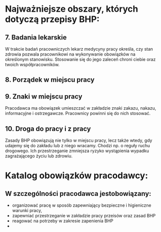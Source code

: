 # Najważniejsze obszary, których dotyczą przepisy BHP:
## 7. Badania lekarskie
W trakcie badań pracowniczych lekarz medycyny pracy określa, czy stan zdrowia pozwala pracownikowi na wykonywanie obowiązków na określonym stanowisku. Stosowanie się do jego zaleceń chroni ciebie oraz twoich współpracowników.
## 8. Porządek w miejscu pracy
## 9. Znaki w miejscu pracy
Pracodawca ma obowiązek umieszczać w zakładzie znaki zakazu, nakazu, informacyjne i ostrzegawcze. Pracownicy powinni się do nich stosować.
## 10. Droga do pracy i z pracy
Zasady BHP obowiązują nie tylko w miejscu pracy, lecz także wtedy, gdy udajemy się do zakładu lub z niego wracamy. Chodzi np. o reguły ruchu drogowego. Ich przestrzeganie zmniejsza ryzyko wystąpienia wypadku zagrażającego życiu lub zdrowiu.
# Katalog obowiązków pracodawcy:
## W szczególności pracodawca jestobowiązany: 
- organizować pracę w sposób zapewniający bezpieczne i higieniczne warunki pracy,
- zapewniać przestrzeganie w zakładzie pracy przeisów oraz zasad BHP 
- reagować na potrzeby w zakresie zapenienia BHP
- 
